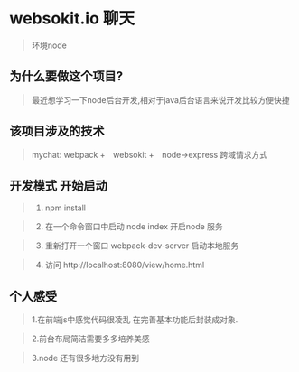 # websokit.io 聊天

> 环境node

## 为什么要做这个项目?

> 最近想学习一下node后台开发,相对于java后台语言来说开发比较方便快捷

## 该项目涉及的技术

> mychat: webpack +　websokit +　node->express
> 跨域请求方式

## 开发模式 开始启动

> 1. npm install 

> 2. 在一个命令窗口中启动 node index 开启node 服务  

> 3. 重新打开一个窗口 webpack-dev-server 启动本地服务

> 4. 访问 http://localhost:8080/view/home.html

## 个人感受

> 1.在前端js中感觉代码很凌乱 在完善基本功能后封装成对象.

> 2.前台布局简洁需要多多培养美感

> 3.node 还有很多地方没有用到



